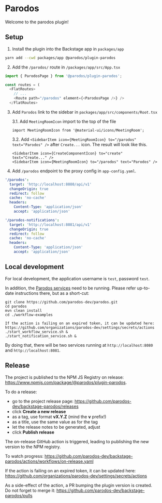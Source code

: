 # Parodos

Welcome to the parodos plugin!

## Setup

1. Install the plugin into the Backstage app in `packages/app`

```bash
yarn add --cwd packages/app @parodos/plugin-parodos
```

2. Add the `/parodos/` route in `/packages/app/src/App.tsx`

```ts
import { ParodosPage } from '@parodos/plugin-parodos';

const routes = (
  <FlatRoutes>
    // ...
    <Route path="/parodos" element={<ParodosPage />} />
  </FlatRoutes>
```

3. Add `Parodos` link to the sidebar in `packages/app/src/components/Root.tsx`

   3.1. Add `MeetingRoomIcon` import to the top of the file

   ```tsx
   import MeetingRoomIcon from '@material-ui/icons/MeetingRoom';
   ```

   3.2. Add `<SidebarItem icon={MeetingRoomIcon} to="/parodos" text="Parodos" />` after `Create...` icon. The result will look like this.

   ```tsx
   <SidebarItem icon={CreateComponentIcon} to="create" text="Create..." />
   <SidebarItem icon={MeetingRoomIcon} to="/parodos" text="Parodos" />
   ```

1. Add `/parodos` endpoint to the proxy config in `app-config.yaml`.

```yaml
'/parodos':
  target: 'http://localhost:8080/api/v1'
  changeOrigin: true
  redirect: follow
  cache: 'no-cache'
  headers:
    Content-Type: 'application/json'
    accept: 'application/json'

'/parodos-notifications':
  target: 'http://localhost:8081/api/v1'
  changeOrigin: true
  redirect: follow
  cache: 'no-cache'
  headers:
    Content-Type: 'application/json'
    accept: 'application/json'
```

## Local development

For local development, the application username is `test`, password `test`.

In addition, the [Parodos services](https://github.com/parodos-dev/parodos) need to be running. Please refer up-to-date instructions there, but as a short-cut:

```
git clone https://github.com/parodos-dev/parodos.git
cd parodos
mvn clean install
cd ./workflow-examples
 
If the action is failing on an expired token, it can be updated here: https://github.com/organizations/parodos-dev/settings/secrets/actions
./start_workflow_service.sh &
./start_notification_service.sh &
```

By doing that, there will be two services running at `http://localhost:8080` and `http://localhost:8081`.

## Release

The project is published to the NPM JS Registry on release: https://www.npmjs.com/package/@parodos/plugin-parodos.

To do a release:

- go to the project release page: https://github.com/parodos-dev/backstage-parodos/releases
- click **Create a new release**
- as a tag, use format **vX.Y.Z** (mind the **v** prefix!)
- as a title, use the same value as for the tag
- let the release notes to be generated, adjust
- click **Publish release**

The on-release GitHub action is triggered, leading to publishing the new version to the NPM registry.

To watch progress: https://github.com/parodos-dev/backstage-parodos/actions/workflows/on-release.yaml

If the action is failing on an expired token, it can be updated here: https://github.com/organizations/parodos-dev/settings/secrets/actions

As a side-effect of the action, a PR bumping the plugin version is created. Do not forget to merge it: https://github.com/parodos-dev/backstage-parodos/pulls
